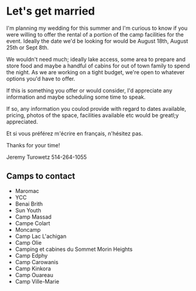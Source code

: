 # Let's get married

I'm planning my wedding for this summer and I'm curious to know if you were willing to offer the rental of a portion of the camp facilities for the event. Ideally the date we'd be looking for would be August 18th, August 25th or Sept 8th.

We wouldn't need much; ideally lake access, some area to prepare and store food and maybe a handful of cabins for out of town family to spend the night. As we are working on a tight budget, we're open to whatever options you'd have to offer.

If this is something you offer or would consider, I'd appreciate any information and maybe scheduling some time to speak.

If so, any information you coulod provide with regard to dates available, pricing, photos of the space, facilities available etc would be greatl;y appreciated.

Et si vous préférez m'écrire en français, n'hésitez pas.

Thanks for your time!

Jeremy Turowetz
514-264-1055

## Camps to contact

- Maromac
- YCC
- Benai Brith
- Sun Youth
- Camp Massad
- Campe Colart
- Moncamp
- Camp Lac L'achigan
- Camp Olie
- Camping et cabines du Sommet Morin Heights
- Camp Edphy
- Camp Carowanis
- Camp Kinkora
- Camp Ouareau
- Camp Ville-Marie

